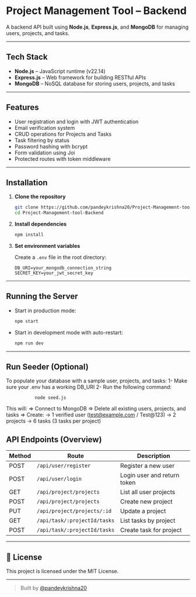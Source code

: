 #  Project Management Tool – Backend

A backend API built using **Node.js**, **Express.js**, and **MongoDB** for managing users, projects, and tasks.

---

##  Tech Stack

- **Node.js** – JavaScript runtime (v22.14)
- **Express.js** – Web framework for building RESTful APIs
- **MongoDB** – NoSQL database for storing users, projects, and tasks

---

##  Features

- User registration and login with JWT authentication
- Email verification system
- CRUD operations for Projects and Tasks
- Task filtering by status
- Password hashing with bcrypt
- Form validation using Joi
- Protected routes with token middleware

---

##  Installation

1. **Clone the repository**
   ```bash
   git clone https://github.com/pandeykrishna20/Project-Management-tool-Backend.git
   cd Project-Management-tool-Backend
   ```

2. **Install dependencies**
   ```bash
   npm install
   ```

3. **Set environment variables**

   Create a `.env` file in the root directory:

   ```env
   DB_URI=your_mongodb_connection_string
   SECRET_KEY=your_jwt_secret_key
   ```

---

##  Running the Server

- Start in production mode:
  ```bash
  npm start
  ```

- Start in development mode with auto-restart:
  ```bash
  npm run dev
  ```

---
## Run Seeder (Optional)
 To populate your database with a sample user, projects, and tasks:
 1- Make sure your .env has a working DB_URI
 2- Run the following command:
 
               node seed.js

   This will:
    => Connect to MongoDB
    => Delete all existing users, projects, and tasks
    => Create:
       -> 1 verified user (test@example.com / Test@123)
       -> 2 projects
       -> 6 tasks (3 tasks per project)

 

##  API Endpoints (Overview)

| Method | Route                                  | Description                 |
|--------|--------------------------------        |-----------------------------|
| POST   | `/api/user/register`                   | Register a new user         |
| POST   | `/api/user/login`                      | Login user and return token |
| GET    | `/api/project/projects`                | List all user projects      |
| POST   | `/api/project/projects`                | Create new project          |
| PUT    | `/api/project/projects/:id`            | Update a project            |
| GET    | `/api/task/:projectId/tasks`           | List tasks by project       |
| POST   | `/api/task/:projectId/tasks`           | Create task for project     |

---

## 🧾 License

This project is licensed under the MIT License.

---

> Built by [@pandeykrishna20](https://github.com/pandeykrishna20)

